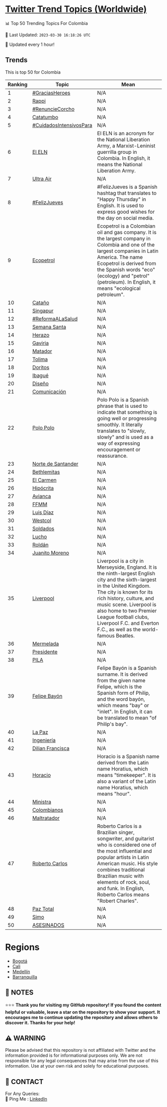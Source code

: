[Twitter Trend Topics (Worldwide)](https://github.com/ErcinDedeoglu/Twitter-Trend-Topics)
==========


📊 Top 50 Trending Topics For Colombia

📆 Last Updated: `2023-03-30 16:18:26 UTC`

🔧 Updated every 1 hour!


## Trends

This is top 50 for Colombia

| Ranking | Topic | Mean |
| ------- | ------------ | ------------ |
| 1 | [#GraciasHeroes](http://twitter.com/search?q=%23GraciasHeroes) | N/A |
| 2 | [Rappi](http://twitter.com/search?q=Rappi) | N/A |
| 3 | [#RenuncieCorcho](http://twitter.com/search?q=%23RenuncieCorcho) | N/A |
| 4 | [Catatumbo](http://twitter.com/search?q=Catatumbo) | N/A |
| 5 | [#CuidadosIntensivosPara](http://twitter.com/search?q=%23CuidadosIntensivosPara) | N/A |
| 6 | [El ELN](http://twitter.com/search?q=El+ELN) | El ELN is an acronym for the National Liberation Army, a Marxist-Leninist guerrilla group in Colombia. In English, it means the National Liberation Army. |
| 7 | [Ultra Air](http://twitter.com/search?q=Ultra+Air) | N/A |
| 8 | [#FelizJueves](http://twitter.com/search?q=%23FelizJueves) | #FelizJueves is a Spanish hashtag that translates to "Happy Thursday" in English. It is used to express good wishes for the day on social media. |
| 9 | [Ecopetrol](http://twitter.com/search?q=Ecopetrol) | Ecopetrol is a Colombian oil and gas company. It is the largest company in Colombia and one of the largest companies in Latin America. The name Ecopetrol is derived from the Spanish words "eco" (ecology) and "petrol" (petroleum). In English, it means "ecological petroleum". |
| 10 | [Cataño](http://twitter.com/search?q=Cata%c3%b1o) | N/A |
| 11 | [Singapur](http://twitter.com/search?q=Singapur) | N/A |
| 12 | [#ReformaALaSalud](http://twitter.com/search?q=%23ReformaALaSalud) | N/A |
| 13 | [Semana Santa](http://twitter.com/search?q=Semana+Santa) | N/A |
| 14 | [Herazo](http://twitter.com/search?q=Herazo) | N/A |
| 15 | [Gaviria](http://twitter.com/search?q=Gaviria) | N/A |
| 16 | [Matador](http://twitter.com/search?q=Matador) | N/A |
| 17 | [Tolima](http://twitter.com/search?q=Tolima) | N/A |
| 18 | [Doritos](http://twitter.com/search?q=Doritos) | N/A |
| 19 | [Ibagué](http://twitter.com/search?q=Ibagu%c3%a9) | N/A |
| 20 | [Diseño](http://twitter.com/search?q=Dise%c3%b1o) | N/A |
| 21 | [Comunicación](http://twitter.com/search?q=Comunicaci%c3%b3n) | N/A |
| 22 | [Polo Polo](http://twitter.com/search?q=Polo+Polo) | Polo Polo is a Spanish phrase that is used to indicate that something is going well or progressing smoothly. It literally translates to "slowly, slowly" and is used as a way of expressing encouragement or reassurance. |
| 23 | [Norte de Santander](http://twitter.com/search?q=Norte+de+Santander) | N/A |
| 24 | [Bethlemitas](http://twitter.com/search?q=Bethlemitas) | N/A |
| 25 | [El Carmen](http://twitter.com/search?q=El+Carmen) | N/A |
| 26 | [Hipócrita](http://twitter.com/search?q=Hip%c3%b3crita) | N/A |
| 27 | [Avianca](http://twitter.com/search?q=Avianca) | N/A |
| 28 | [FFMM](http://twitter.com/search?q=FFMM) | N/A |
| 29 | [Luis Díaz](http://twitter.com/search?q=Luis+D%c3%adaz) | N/A |
| 30 | [Westcol](http://twitter.com/search?q=Westcol) | N/A |
| 31 | [Soldados](http://twitter.com/search?q=Soldados) | N/A |
| 32 | [Lucho](http://twitter.com/search?q=Lucho) | N/A |
| 33 | [Roldán](http://twitter.com/search?q=Rold%c3%a1n) | N/A |
| 34 | [Juanito Moreno](http://twitter.com/search?q=Juanito+Moreno) | N/A |
| 35 | [Liverpool](http://twitter.com/search?q=Liverpool) | Liverpool is a city in Merseyside, England. It is the ninth-largest English city and the sixth-largest in the United Kingdom. The city is known for its rich history, culture, and music scene. Liverpool is also home to two Premier League football clubs, Liverpool F.C. and Everton F.C., as well as the world-famous Beatles. |
| 36 | [Mermelada](http://twitter.com/search?q=Mermelada) | N/A |
| 37 | [Presidente](http://twitter.com/search?q=Presidente) | N/A |
| 38 | [PILA](http://twitter.com/search?q=PILA) | N/A |
| 39 | [Felipe Bayón](http://twitter.com/search?q=Felipe+Bay%c3%b3n) | Felipe Bayón is a Spanish surname. It is derived from the given name Felipe, which is the Spanish form of Philip, and the word bayón, which means "bay" or "inlet". In English, it can be translated to mean "of Philip's bay". |
| 40 | [La Paz](http://twitter.com/search?q=La+Paz) | N/A |
| 41 | [Ingeniería](http://twitter.com/search?q=Ingenier%c3%ada) | N/A |
| 42 | [Dilian Francisca](http://twitter.com/search?q=Dilian+Francisca) | N/A |
| 43 | [Horacio](http://twitter.com/search?q=Horacio) | Horacio is a Spanish name derived from the Latin name Horatius, which means "timekeeper". It is also a variant of the Latin name Horatius, which means "hour". |
| 44 | [Ministra](http://twitter.com/search?q=Ministra) | N/A |
| 45 | [Colombianos](http://twitter.com/search?q=Colombianos) | N/A |
| 46 | [Maltratador](http://twitter.com/search?q=Maltratador) | N/A |
| 47 | [Roberto Carlos](http://twitter.com/search?q=Roberto+Carlos) | Roberto Carlos is a Brazilian singer, songwriter, and guitarist who is considered one of the most influential and popular artists in Latin American music. His style combines traditional Brazilian music with elements of rock, soul, and funk. In English, Roberto Carlos means "Robert Charles". |
| 48 | [Paz Total](http://twitter.com/search?q=Paz+Total) | N/A |
| 49 | [Simo](http://twitter.com/search?q=Simo) | N/A |
| 50 | [ASESINADOS](http://twitter.com/search?q=ASESINADOS) | N/A |



# Regions

* [Bogotá](</Colombia/Bogotá.md>)
* [Cali](</Colombia/Cali.md>)
* [Medellín](</Colombia/Medellín.md>)
* [Barranquilla](</Colombia/Barranquilla.md>)



## 📝 NOTES

⭐⭐⭐ **Thank you for visiting my GitHub repository! If you found the content helpful or valuable, leave a star on the repository to show your support. It encourages me to continue updating the repository and allows others to discover it. Thanks for your help!**


## ⚠️ WARNING

Please be advised that this repository is not affiliated with Twitter and the information provided is for informational purposes only. We are not responsible for any legal consequences that may arise from the use of this information. Use at your own risk and solely for educational purposes.


## 📨 CONTACT

 For Any Queries:  
            🏓 Ping Me : [LinkedIn](https://www.linkedin.com/in/ercindedeoglu/)
